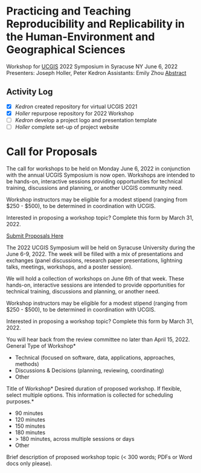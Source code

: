 # Practicing and Teaching Reproducibility and Replicability in the Human-Environment and Geographical Sciences

Workshop for [UCGIS](https://www.ucgis.org/) 2022 Symposium in Syracuse NY
June 6, 2022
Presenters: Joseph Holler, Peter Kedron
Assistants: Emily Zhou
[Abstract](Abstract.md)


## Activity Log
- [x] *Kedron* created repository for virtual UCGIS 2021
- [x] *Holler* repurpose repository for 2022 Workshop
- [ ] *Kedron* develop a project logo and presentation template
- [ ] *Holler* complete set-up of project website

# Call for Proposals

The call for workshops to be held on Monday June 6, 2022 in conjunction with the annual UCGIS Symposium is now open.  Workshops are intended to be hands-on, interactive sessions providing opportunities for technical training, discussions and planning, or another UCGIS community need.

Workshop instructors may be eligible for a modest stipend (ranging from $250 - $500), to be determined in coordination with UCGIS.

Interested in proposing a workshop topic?  Complete this form by March 31, 2022.

[Submit Proposals Here](https://ucgis.memberclicks.net/workshop-proposals-2022#/)

The 2022 UCGIS Symposium will be held on Syracuse University during the June 6-9, 2022. The week will be filled with a mix of presentations and exchanges (panel discussions, research paper presentations, lightning talks, meetings, workshops, and a poster session).

We will hold a collection of workshops on June 6th of that week. These hands-on, interactive sessions are intended to provide opportunities for technical training, discussions and planning, or another need.

Workshop instructors may be eligible for a modest stipend (ranging from $250 - $500), to be determined in coordination with UCGIS.

Interested in proposing a workshop topic?  Complete this form by March 31, 2022.

You will hear back from the review committee no later than April 15, 2022.
General Type of Workshop*

- Technical (focused on software, data, applications, approaches, methods)
- Discussions & Decisions (planning, reviewing, coordinating)
- Other

Title of Workshop*
Desired duration of proposed workshop. If flexible, select multiple options. This information is collected for scheduling purposes.*

- 90 minutes
- 120 minutes
- 150 minutes
- 180 minutes
- \> 180 minutes, across multiple sessions or days
- Other

Brief description of proposed workshop topic (< 300 words; PDFs or Word docs only please).

